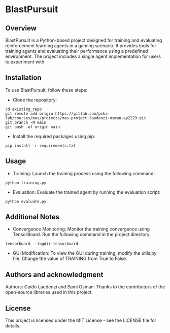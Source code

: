 # BlastPursuit

## Overview
BlastPursuit is a Python-based project designed for training and evaluating reinforcement learning agents in a gaming scenario. It provides tools for training agents and evaluating their performance using a predefined environment. The project includes a single agent implementation for users to experiment with.

## Installation
To use BlastPursuit, follow these steps:

- Clone the repository:
```
cd existing_repo
git remote add origin https://gitlab.com/pika-lab/courses/mas/projects/mas-project-laudenzi-osman-ay2223.git
git branch -M main
git push -uf origin main
```

- Install the required packages using pip:
```
pip install -r requirements.txt
```

## Usage
- Training: Launch the training process using the following command:

```
python training.py
```

- Evaluation: Evaluate the trained agent by running the evaluation script:

```
python evaluate.py
```

## Additional Notes
- Convergence Monitoring: Monitor the training convergence using TensorBoard. Run the following command in the project directory:

```
tensorboard --logdir tensorboard
```

- GUI Modification: To view the GUI during training, modify the utils.py file. Change the value of TRAINING from True to False.

## Authors and acknowledgment
Authors: Guido Laudenzi and Sami Osman.
Thanks to the contributors of the open-source libraries used in this project.

## License
This project is licensed under the MIT License - see the LICENSE file for details.

